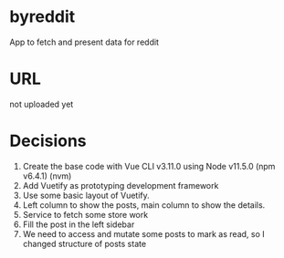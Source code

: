 # byreddit
App to fetch and present data for reddit

# URL
not uploaded yet

# Decisions

1. Create the base code with Vue CLI v3.11.0 using Node v11.5.0 (npm v6.4.1) (nvm)
2. Add Vuetify as prototyping development framework
3. Use some basic layout of Vuetify.
4. Left column to show the posts, main column to show the details.
5. Service to fetch some store work 
6. Fill the post in the left sidebar
7. We need to access and mutate some posts to mark as read, so I changed structure of posts state